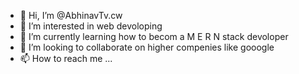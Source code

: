 - 👋 Hi, I’m @AbhinavTv.cw
- 👀 I’m interested in web devoloping
- 🌱 I’m currently learning how to becom a M E R N stack devoloper
- 💞️ I’m looking to collaborate on higher compenies like gooogle
- 📫 How to reach me ...

<!---
22abhinavtvpa/22abhinavtvpa is a ✨ special ✨ repository because its `README.md` (this file) appears on your GitHub profile.
You can click the Preview link to take a look at your changes.
--->
